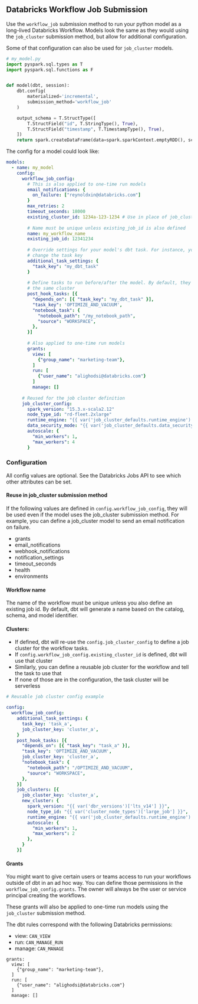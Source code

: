 ## Databricks Workflow Job Submission

Use the `workflow_job` submission method to run your python model as a long-lived
Databricks Workflow. Models look the same as they would using the `job_cluster` submission 
method, but allow for additional configuration.

Some of that configuration can also be used for `job_cluster` models.

```python
# my_model.py
import pyspark.sql.types as T
import pyspark.sql.functions as F


def model(dbt, session):
    dbt.config(
        materialized='incremental',
        submission_method='workflow_job'
    )

    output_schema = T.StructType([
        T.StructField("id", T.StringType(), True),
        T.StructField("timestamp", T.TimestampType(), True),
    ])
    return spark.createDataFrame(data=spark.sparkContext.emptyRDD(), schema=output_schema)
```

The config for a model could look like:

```yaml
models:
  - name: my_model
    config:
      workflow_job_config:
        # This is also applied to one-time run models
        email_notifications: {
          on_failure: ["reynoldxin@databricks.com"]
        }
        max_retries: 2
        timeout_seconds: 18000
        existing_cluster_id: 1234a-123-1234 # Use in place of job_cluster_config or null
        
        # Name must be unique unless existing_job_id is also defined
        name: my_workflow_name  
        existing_job_id: 12341234
        
        # Override settings for your model's dbt task. For instance, you can
        # change the task key
        additional_task_settings: {
          "task_key": "my_dbt_task"
        }
        
        # Define tasks to run before/after the model. By default, they will use
        # the same cluster 
        post_hook_tasks: [{
          "depends_on": [{ "task_key": "my_dbt_task" }],
          "task_key": 'OPTIMIZE_AND_VACUUM',
          "notebook_task": {
            "notebook_path": "/my_notebook_path",
            "source": "WORKSPACE",
          },
        }]
        
        # Also applied to one-time run models
        grants:
          view: [
            {"group_name": "marketing-team"},
          ]
          run: [
            {"user_name": "alighodsi@databricks.com"}
          ]
          manage: []
          
      # Reused for the job cluster definition
      job_cluster_config:
        spark_version: "15.3.x-scala2.12"
        node_type_id: "rd-fleet.2xlarge"
        runtime_engine: "{{ var('job_cluster_defaults.runtime_engine') }}"
        data_security_mode: "{{ var('job_cluster_defaults.data_security_mode') }}"
        autoscale: {
          "min_workers": 1,
          "max_workers": 4
        }
```

### Configuration

All config values are optional. See the Databricks Jobs API to see which other attributes
can be set.

#### Reuse in job_cluster submission method

If the following values are defined in `config.workflow_job_config`, they will be used even if
the model uses the job_cluster submission method. For example, you can define a job_cluster model
to send an email notification on failure.

- grants
- email_notifications
- webhook_notifications
- notification_settings
- timeout_seconds
- health
- environments

#### Workflow name

The name of the workflow must be unique unless you also define an existing job id. By default,
dbt will generate a name based on the catalog, schema, and model identifier.

#### Clusters:

- If defined, dbt will re-use the `config.job_cluster_config` to define a job cluster for the workflow tasks.
- If `config.workflow_job_config.existing_cluster_id` is defined, dbt will use that cluster
- Similarly, you can define a reusable job cluster for the workflow and tell the task to use that 
- If none of those are in the configuration, the task cluster will be serverless

```yaml
# Reusable job cluster config example

config:
  workflow_job_config:
    additional_task_settings: {
      task_key: 'task_a',
      job_cluster_key: 'cluster_a',
    }
    post_hook_tasks: [{
      "depends_on": [{ "task_key": "task_a" }],
      "task_key": 'OPTIMIZE_AND_VACUUM',
      job_cluster_key: 'cluster_a',
      "notebook_task": {
        "notebook_path": "/OPTIMIZE_AND_VACUUM",
        "source": "WORKSPACE",
      },
    }]
    job_clusters: [{
      job_cluster_key: 'cluster_a',
      new_cluster: {
        spark_version: "{{ var('dbr_versions')['lts_v14'] }}",
        node_type_id: "{{ var('cluster_node_types')['large_job'] }}",
        runtime_engine: "{{ var('job_cluster_defaults.runtime_engine') }}",
        autoscale: {
          "min_workers": 1,
          "max_workers": 2
        },
      }
    }]
```

#### Grants

You might want to give certain users or teams access to run your workflows outside of
dbt in an ad hoc way. You can define those permissions in the `workflow_job_config.grants`.
The owner will always be the user or service principal creating the workflows.

These grants will also be applied to one-time run models using the `job_cluster` submission 
method.

The dbt rules correspond with the following Databricks permissions:

- view: `CAN_VIEW`
- run: `CAN_MANAGE_RUN`
- manage: `CAN_MANAGE`

```
grants:
  view: [
    {"group_name": "marketing-team"},
  ]
  run: [
    {"user_name": "alighodsi@databricks.com"}
  ]
  manage: []
```